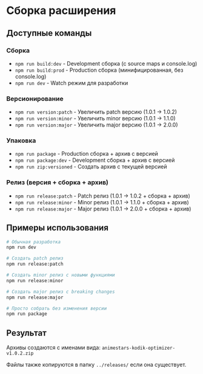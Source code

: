 # Сборка расширения

## Доступные команды

### Сборка
- `npm run build:dev` - Development сборка (с source maps и console.log)
- `npm run build:prod` - Production сборка (минифицированная, без console.log)
- `npm run dev` - Watch режим для разработки

### Версионирование
- `npm run version:patch` - Увеличить patch версию (1.0.1 → 1.0.2)
- `npm run version:minor` - Увеличить minor версию (1.0.1 → 1.1.0)  
- `npm run version:major` - Увеличить major версию (1.0.1 → 2.0.0)

### Упаковка
- `npm run package` - Production сборка + архив с версией
- `npm run package:dev` - Development сборка + архив с версией
- `npm run zip:versioned` - Создать архив с текущей версией

### Релиз (версия + сборка + архив)
- `npm run release:patch` - Patch релиз (1.0.1 → 1.0.2 + сборка + архив)
- `npm run release:minor` - Minor релиз (1.0.1 → 1.1.0 + сборка + архив)
- `npm run release:major` - Major релиз (1.0.1 → 2.0.0 + сборка + архив)

## Примеры использования

```bash
# Обычная разработка
npm run dev

# Создать patch релиз
npm run release:patch

# Создать minor релиз с новыми функциями
npm run release:minor

# Создать major релиз с breaking changes
npm run release:major

# Просто собрать без изменения версии
npm run package
```

## Результат

Архивы создаются с именами вида: `animestars-kodik-optimizer-v1.0.2.zip`

Файлы также копируются в папку `../releases/` если она существует.
